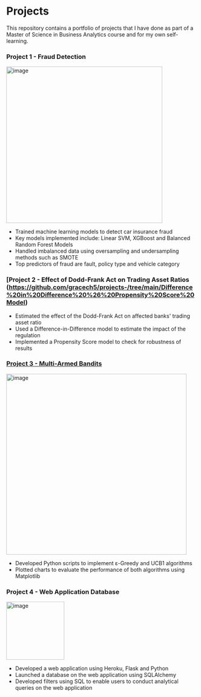 # Projects
This repository contains a portfolio of projects that I have done as part of a Master of Science in Business Analytics course and for my own self-learning. 


### Project 1 - Fraud Detection 
<img width="412" alt="image" src="https://user-images.githubusercontent.com/119866759/205824811-3eb89ec7-89fc-4bc2-981a-3bb017352add.png">

- Trained machine learning models to detect car insurance fraud 
- Key models implemented include: Linear SVM, XGBoost and Balanced Random Forest Models
- Handled imbalanced data using oversampling and undersampling methods such as SMOTE
- Top predictors of fraud are fault, policy type and vehicle category 


### [Project 2 - Effect of Dodd-Frank Act on Trading Asset Ratios (https://github.com/gracech5/projects-/tree/main/Difference%20in%20Difference%20%26%20Propensity%20Score%20Model)
- Estimated the effect of the Dodd-Frank Act on affected banks' trading asset ratio 
- Used a Difference-in-Difference model to estimate the impact of the regulation 
- Implemented a Propensity Score model to check for robustness of results 


### [Project 3 - Multi-Armed Bandits](https://github.com/gracech5/projects-/tree/main/Multi-Armed%20Bandits)
<img width="476" alt="image" src="https://user-images.githubusercontent.com/119866759/205825672-6f568851-4642-4131-967a-e8965ac9a48e.png">

- Developed Python scripts to implement ɛ-Greedy and UCB1 algorithms
- Plotted charts to evaluate the performance of both algorithms using Matplotlib 


### Project 4 - Web Application Database
<img width="153" alt="image" src="https://user-images.githubusercontent.com/119866759/205826098-2fde8f7e-3c27-4b27-b571-87f610ed2236.png">

- Developed a web application using Heroku, Flask and Python 
- Launched a database on the web application using SQLAlchemy
- Developed filters using SQL to enable users to conduct analytical queries on the web application 
